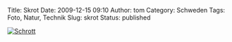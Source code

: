 Title: Skrot
Date: 2009-12-15 09:10
Author: tom
Category: Schweden
Tags: Foto, Natur, Technik
Slug: skrot
Status: published

[![Schrott](http://www.fiket.de/pic/skrotskog_s.jpg "Schrott")](http://www.fiket.de/pic/skrotskog_l.jpg)

